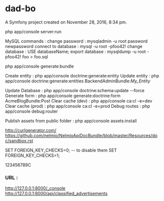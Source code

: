 dad-bo
======

A Symfony project created on November 28, 2016, 8:34 pm.


php app/console server:run


MySQL commands :
change password : mysqladmin -u root password newpassword
connect to database : mysql -u root -pfoo42!
change database : USE databaseName;
export database : mysqldump -u root -pfoo42! foo > foo.sql

php app/console generate:bundle

Create entity : php app/console doctrine:generate:entity
Update entity : php app/console doctrine:generate:entities BackendAdminBundle:_My_Entity_

Update Database : php app/console doctrine:schema:update --force
Generate form : php app/console generate:doctrine:form AcmeBlogBundle:Post
Clear cache (dev) : php app/console ca:cl -e=dev
Clear cache (prod) : php app/console ca:cl -e=prod
Debug routes : php app/console debug:router

Publish assets from public folder : php app/console assets:install


http://curlgenerator.com/
https://github.com/nelmio/NelmioApiDocBundle/blob/master/Resources/doc/sandbox.rst


SET FOREIGN_KEY_CHECKS=0; -- to disable them
SET FOREIGN_KEY_CHECKS=1; 

123456789C

### URL :

http://127.0.0.1:8000/_console
http://127.0.0.1:8000/api/classified_advertisements